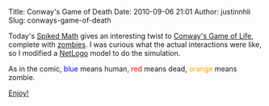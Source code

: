 Title: Conway's Game of Death
Date: 2010-09-06 21:01
Author: justinnhli
Slug: conways-game-of-death

Today's [Spiked Math](http://spikedmath.com/) gives an interesting twist
to [Conway's Game of
Life](http://en.wikipedia.org/wiki/Conway%27s_Game_of_Life), complete
with [zombies](http://spikedmath.com/299.html). I was curious what the
actual interactions were like, so I modified a
[NetLogo](http://ccl.northwestern.edu/netlogo/) model to do the
simulation.

As in the comic, <span style="color:blue;">blue</span> means human,
<span style="color:red;">red</span> means dead, <span
style="color:orange;">orange</span> means zombie.

[Enjoy!](https://dl.dropbox.com/u/316654/game-of-death/death.html)

